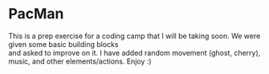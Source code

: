 # PacMan
This is a prep exercise for a coding camp that I will be taking soon. We were given some basic building blocks</br>
and asked to improve on it. I have added random movement (ghost, cherry), music, and other elements/actions. Enjoy :)
